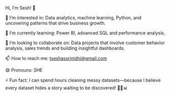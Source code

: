 Hi, I’m Sesh! 👋

👀 I’m interested in: Data analytics, machine learning, Python, and uncovering patterns that drive business growth.

🌱 I’m currently learning: Power BI, advanced SQL and  performance analysis.

💞️ I’m looking to collaborate on: Data projects that involve customer behavior analysis, sales trends and building insightful dashboards.

📫 How to reach me: tseshassrinidhi@gmail.com

😄 Pronouns: SHE

⚡ Fun fact: I can spend hours cleaning messy datasets—because I believe every dataset hides a story waiting to be discovered! 🕵️‍♂️📊

<!---
seshassrinidhi/seshassrinidhi is a ✨ special ✨ repository because its `README.md` (this file) appears on your GitHub profile.
You can click the Preview link to take a look at your changes.
--->
